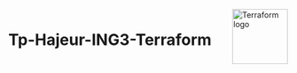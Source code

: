 <a href="https://terraform.io">
    <img src="https://upload.wikimedia.org/wikipedia/fr/1/11/EPISEN.JPG" alt="Terraform logo" title="Terraform" align="right" height="100" />
</a>


# Tp-Hajeur-ING3-Terraform



